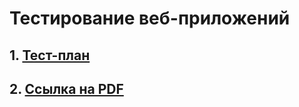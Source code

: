 # Тестирование веб-приложений

## 1. [Тест-план](https://docs.google.com/spreadsheets/d/17llwxNaR3aR7aNn_XvFpAvKoSbVHkDMmW6nekShjhFY/edit?usp=sharing)
## 2. [Ссылка на PDF](https://drive.google.com/file/d/1gNE-USEMFSIcyZMsHLH3RQXGwKj4-HFw/view?usp=sharing)
